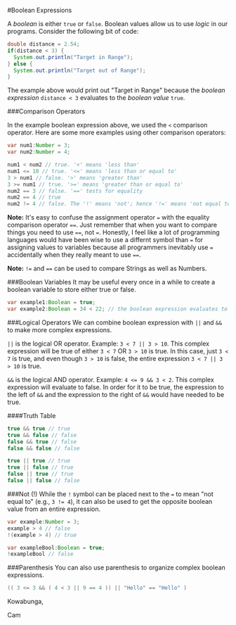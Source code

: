 #Boolean Expressions

A *boolean* is either `true` or `false`. Boolean values allow us to use *logic* in our programs. Consider the following bit of code:

```java
double distance = 2.54;
if(distance < 3) {
  System.out.println("Target in Range");
} else {
  System.out.println("Target out of Range");
}
```

The example above would print out "Target in Range" because the *boolean expression* `distance < 3` evaluates to the *boolean value* `true`.

###Comparison Operators

In the example boolean expression above, we used the `<` comparison operator. Here are some more examples using other comparison operators:

```java
var num1:Number = 3;
var num2:Number = 4;

num1 < num2 // true. '<' means 'less than'
num1 <= 10 // true. '<=' means 'less than or equal to'
3 > num1 // false. '>' means 'greater than'
3 >= num1 // true. '>=' means 'greater than or equal to'
num2 == 3 // false. '==' tests for equality
num2 == 4 // true
num2 != 4 // false. The '!' means 'not'; hence '!=' means 'not equal to'
```

**Note:** It's easy to confuse the assignment operator `=` with the equality comparison operator `==`. Just remember that when you want to compare things you need to use `==`, not `=`. Honestly, I feel like a lot of programming languages would have been wise to use a differnt symbol than `=` for assigning values to variables because all programmers inevitably use `=` accidentally when they really meant to use `==`.

**Note:** `!=` and `==` can be used to compare Strings as well as Numbers.

###Boolean Variables
It may be useful every once in a while to create a boolean variable to store either true or false.
```java
var example1:Boolean = true;
var example2:Boolean = 34 < 22; // the boolean expression evaluates to false, hence example2 now stores false
```

###Logical Operators
We can combine boolean expression with `||` and `&&` to make more complex expressions.

`||` is the logical OR operator. Example: `3 < 7 || 3 > 10`. This complex expression will be true of either `3 < 7` OR `3 > 10` is true. In this case, just `3 < 7` is true, and even though `3 > 10` is false, the entire expression `3 < 7 || 3 > 10` is true.

`&&` is the logical AND operator. Example: `4 <= 9 && 3 < 2`. This complex expression will evaluate to false. In order for it to be true, the expression to the left of `&&` and the expression to the right of `&&` would have needed to be true.

####Truth Table
```java
true && true // true
true && false // false
false && true // false
false && false // false

true || true // true
true || false // true
false || true // true
false || false // false
```

###Not (!)
While the `!` symbol can be placed next to the `=` to mean "not equal to" (e.g., `3 != 4`), it can also be used to get the opposite boolean value from an entire expression.

```java
var example:Number = 3;
example > 4 // false
!(example > 4) // true

var exampleBool:Boolean = true;
!exampleBool // false
```

###Parenthesis
You can also use parenthesis to organize complex boolean expressions.
```java
(( 3 <= 3 && ( 4 < 3 || 9 == 4 )) || "Hello" == "Hello" )
```

Kowabunga,

Cam
